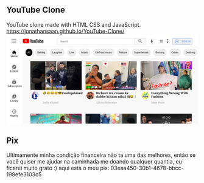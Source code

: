 ## YouTube Clone
YouTube clone made with HTML CSS and JavaScript.
https://jonathansaan.github.io/YouTube-Clone/
![](https://github.com/JonathanSaan/YouTube-Clone/blob/9a1d3141c6dc1e64d02013ef61c9fcd7a76f591c/Screenshot_2022-01-10-10-17-13-1.png)

## Pix
Ultimamente minha condição financeira não ta uma das melhores, então se você quiser me ajudar na caminhada me doando qualquer quantia, eu ficarei muito grato :)
aqui esta o meu pix: 03eaa450-30b1-4678-bbcc-198efe3103c5
